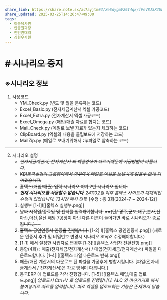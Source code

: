 ```yaml
---
share_link: https://share.note.sx/as7ayjtm#3/XeSdygmV29I4qk/fPeV8JSX3ULY1jKw0mk5jO9bPk
share_updated: 2025-03-25T14:26:47+09:00
tags:
  - 이동욱사원
  - 안종원과장
  - 전민권대리
  - 김현우사원
---
```

# ~~# 시나리오 중지~~
## ※시나리오 정보
1. 사용코드
	- YM_Check.py
	  (년도 및 월을 분류하는 코드)
	- Excel_Basic.py
	  (전자세금계산서 엑셀 가공코드)
	- Excel_Extra.py
	  (전자계산서 엑셀 가공코드)
	- Excel_Omega.py
	  (매입/매출 자료를 합치는 코드)
	- Mail_Check.py
	  (메일로 보낼 자료가 있는지 체크하는 코드)
	- ClipBoard.py
	  (엑셀의 내용을 클립보드에 저장하는 코드)
	- MailZip.py
	  (메일로 보내기위해서 zip파일로 압축하는 코드)
	  
---
2. 시나리오 설명
	- ~~*전자세금계산서, 전자계산서 의 엑셀양식이 다르기때문에 가공방법이 다릅니다.*~~
	- ~~*KBI동국실업의 그룹웨어에서 외부에서 메일로 엑셀을 보낼시에 읽을수 없게 되어있습니다.*~~
	- ~~홈텍스(매입/매출) 입력 시나리오 이며 2번 시나리오 입니다.~~
	- ***현재 시나리오를 사용할수 없습니다.** 241102일 이후 홈텍스 사이트가 대대적인 수정이 있었습니다. 13시간 패치 진행.* [수정 : 총 3회(2024-7 ~ 2024-12)]
	1) 실행부
		[1-1]![[홈텍스 실행부.png]]
	- ~~날짜 시작일/종료일 및 센터를 입력해야합니다.~~
		~~==(단/ 경주,군포,대구,본사,신아산,아산,울산 해당 7공장이 아닌 다른 이름이 들어가면 바로 시나리오가 종료됩니다.)==~~
	2) ~~홈텍스 공인인증서 인증을 진행합니다.~~
		[1-2] ![[홈텍스 공인인증서.png]]
	(새로운 인증서 추가 및 비밀번호 변경시 시나리오 Step2 수정해야합니다.)
	3) [1-1] 에서 설정한 사업자로 변경후
		 [1-3]![[홈텍스 사업자 전환진행.png]]
	4) 총합(4회) : 매출(전자세금/전자계산서) / 매입(전자세금/전자계산서) 파일을 다운로드합니다.
			[1-4]![[홈텍스 파일 다운로드 반복.png]]
	5)  매출/매전 계산서의 다운로드 된 파일을 가공후에 병합시킵니다.
		[파일(전자세금계산서 / 전자계산서)은 가공 방식이 다릅니다.]
	6) 동국ERP 에 업로드를 각각 진행합니다.
			[1-5] ![[홈텍스 매입,매출 업로드.png]]
		 *업로드시 Ctrl+V 로 업로드를 진행합니다. ALC 와 마찬가지로 복사 붙여넣기로 자료를 입력합니다. 따로 엑셀을 업로드하는 기능은 존재하지 않습니다.*